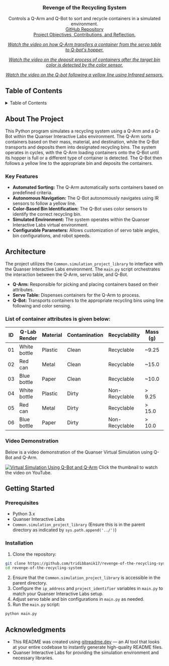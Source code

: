 <div align="center">

<h3 align="center">Revenge of the Recycling System</h3>

  <p align="center">
    Controls a Q-Arm and Q-Bot to sort and recycle containers in a simulated environment.
    <br />
     <a href="https://github.com/tridibbanik17/revenge-of-the-recycling-system">GitHub Repository</a><br>
     <a href="https://www.notion.so/Project-3-Revenge-of-the-Recycling-System-ff665bba9f1842199a552db23e39da63?pvs=4" target="_blank">Project Objectives, Contributions, and Reflection.</a>
  </p>
</div>


<div align="center">
  
_[Watch the video on how Q-Arm transfers a container from the servo table to Q-bot's hopper.](./ServoTable_to_Hopper.mp4)_

_[Watch the video on the deposit process of containers after the target bin color is detected by the color sensor.](./DepositContainers_to_TargetBin.mp4)_

_[Watch the video on the Q-bot following a yellow line using Infrared sensors.](./Q-Bot_Movements_using_IR_sensors.mp4)_

</div>

## Table of Contents

<details>
  <summary>Table of Contents</summary>
  <ol>
    <li>
      <a href="#about-the-project">About The Project</a>
      <ul>
        <li><a href="#key-features">Key Features</a></li>
      </ul>
    </li>
    <li><a href="#architecture">Architecture</a></li>
    <li>
      <a href="#getting-started">Getting Started</a>
      <ul>
        <li><a href="#prerequisites">Prerequisites</a></li>
        <li><a href="#installation">Installation</a></li>
      </ul>
    </li>
    <li><a href="#acknowledgments">Acknowledgments</a></li>
  </ol>
</details>

## About The Project

This Python program simulates a recycling system using a Q-Arm and a Q-Bot within the Quanser Interactive Labs environment. The Q-Arm sorts containers based on their mass, material, and destination, while the Q-Bot transports and deposits them into designated recycling bins. The system operates in cycles, with the Q-Arm loading containers onto the Q-Bot until its hopper is full or a different type of container is detected. The Q-Bot then follows a yellow line to the appropriate bin and deposits the containers.

### Key Features

- **Automated Sorting:** The Q-Arm automatically sorts containers based on predefined criteria.
- **Autonomous Navigation:** The Q-Bot autonomously navigates using IR sensors to follow a yellow line.
- **Color-Based Bin Identification:** The Q-Bot uses color sensors to identify the correct recycling bin.
- **Simulated Environment:** The system operates within the Quanser Interactive Labs virtual environment.
- **Configurable Parameters:** Allows customization of servo table angles, bin configurations, and robot speeds.

## Architecture

The project utilizes the `Common.simulation_project_library` to interface with the Quanser Interactive Labs environment. The `main.py` script orchestrates the interaction between the Q-Arm, servo table, and Q-Bot.

- **Q-Arm:** Responsible for picking and placing containers based on their attributes.
- **Servo Table:** Dispenses containers for the Q-Arm to process.
- **Q-Bot:** Transports containers to the appropriate recycling bins using line following and color sensing.

### List of container attributes is given below:
| ID | Q-Lab Render | Material | Contamination | Recyclability  | Mass (g) | Target Bin    |
| -- | ------------ | -------- | ------------- | -------------- | -------- | ------------- |
| 01 | White bottle | Plastic  | Clean         | Recyclable     | \~9.25   | Bin03 (Blue)  |
| 02 | Red can      | Metal    | Clean         | Recyclable     | \~15.0   | Bin01 (Red)   |
| 03 | Blue bottle  | Paper    | Clean         | Recyclable     | \~10.0   | Bin02 (Green) |
| 04 | White bottle | Plastic  | Dirty         | Non-Recyclable | > 9.25   | Bin04 (White) |
| 05 | Red can      | Metal    | Dirty         | Recyclable     | > 15.0   | Bin01 (Red)   |
| 06 | Blue bottle  | Paper    | Dirty         | Non-Recyclable | > 10.0   | Bin04 (White) |

### Video Demonstration
Below is a video demonstration of the Quanser Virtual Simulation using Q-Bot and Q-Arm.

[![Virtual Simulation Using Q-Bot and Q-Arm](https://img.youtube.com/vi/XYgK-refaHk/0.jpg)](https://www.youtube.com/watch?v=XYgK-refaHk)
Click the thumbnail to watch the video on YouTube.

## Getting Started

### Prerequisites

- Python 3.x
- Quanser Interactive Labs
- `Common.simulation_project_library` (Ensure this is in the parent directory as indicated by `sys.path.append('../')`)

### Installation

1.  Clone the repository:
   ```sh
   git clone https://github.com/tridibbanik17/revenge-of-the-recycling-system.git
   cd revenge-of-the-recycling-system
   ```
2.  Ensure that the `Common.simulation_project_library` is accessible in the parent directory.
3.  Configure the `ip_address` and `project_identifier` variables in `main.py` to match your Quanser Interactive Labs setup.
4.  Adjust servo table and bin configurations in `main.py` as needed.
5.  Run the `main.py` script:
   ```sh
   python main.py
   ```

## Acknowledgments

- This README was created using [gitreadme.dev](https://gitreadme.dev) — an AI tool that looks at your entire codebase to instantly generate high-quality README files.
- Quanser Interactive Labs for providing the simulation environment and necessary libraries.
